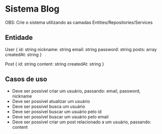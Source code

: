 # Sistema Blog
OBS: Crie o sistema utilizando as camadas Entities/Repositories/Services

## Entidade

User {
  id: string
  nickname: string
  email: string
  password: string
  posts: array
  createdAt: string
}

Post {
  id: string
  content: string
  createdAt: string
}

## Casos de uso

- Deve ser possível criar um usuário, passando: email, password, nickname
- Deve ser possível atualizar um usuário
- Deve ser possível busca um usuário
- Deve ser possível buscar um usuário pelo id
- Deve ser possível buscar um usuário pelo email
- Deve ser possível criar um post relacionado a um usuário, passando: content

